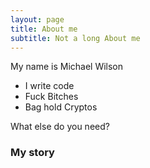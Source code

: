 ```yaml
---
layout: page
title: About me
subtitle: Not a long About me
---
```


My name is Michael Wilson

  - I write code
  - Fuck Bitches
  - Bag hold Cryptos

What else do you need?

### My story


